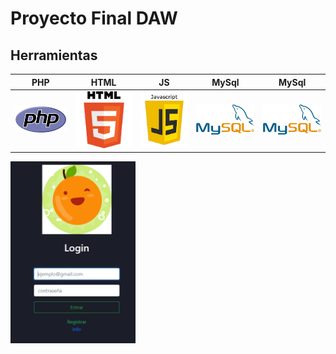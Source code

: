 # Proyecto Final DAW

## Herramientas

|      PHP       |  HTML   |                 JS                  |          MySql          |          MySql
|:-------------:|:------:|:--------------------------------------:|:--------------------------------------:|:--------------------------------------:|
<img src="Capturas/PHP.PNG" width="200px"> | <img src="Capturas/HTML.png" width="200px"> | <img src="Capturas/JS.png" width="200px"> | <img src="Capturas/MySql.PNG" width="200px"> | <img src="Capturas/MySql.PNG" width="200px">

<img src="Capturas/Loguin.PNG" width="200px">
